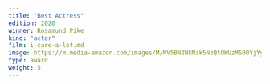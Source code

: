 ```yaml
---
title: "Best Actress"
edition: 2020
winner: Rosamund Pike
kind: "actor"
film: i-care-a-lot.md
image: https://m.media-amazon.com/images/M/MV5BN2NkMzk5NzQtOWUzMS00YjYyLTg4OTAtY2ZiYTg4YmI0ODZkXkEyXkFqcGc@._V1_FMjpg_UX1024_.jpg
type: award
weight: 5
---
```

